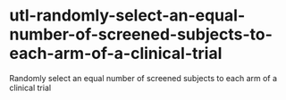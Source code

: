 # utl-randomly-select-an-equal-number-of-screened-subjects-to-each-arm-of-a-clinical-trial
Randomly select an equal number of screened subjects to each arm of a clinical trial 
